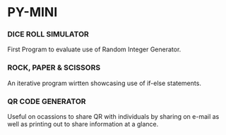 # PY-MINI
### DICE ROLL SIMULATOR
First Program to evaluate use of Random Integer Generator.
### ROCK, PAPER & SCISSORS
An iterative program wirtten showcasing use of if-else statements.
### QR CODE GENERATOR
Useful on ocassions to share QR with individuals by sharing on e-mail as well as printing out to share information at a glance.
